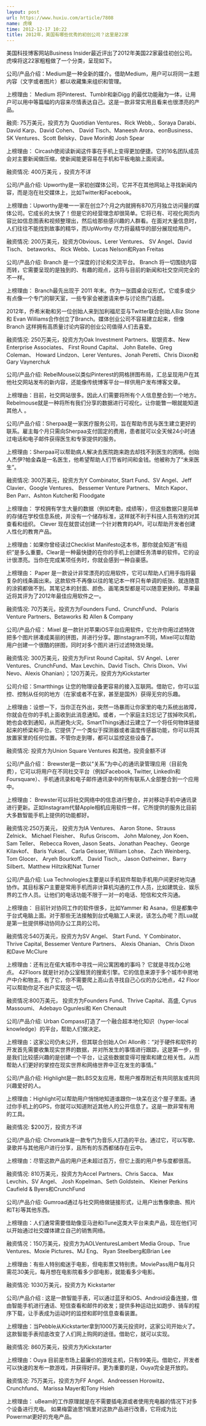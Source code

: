 ```yaml
---
layout: post
url: https://www.huxiu.com/article/7808
name: 虎嗅
time: 2012-12-17 10:22
title: 2012年，美国有哪些优秀的初创公司？这里是22家
---
```

美国科技博客网站Business Insider最近评出了2012年美国22家最佳初创公司。虎嗅将这22家粗粗做了一个分类，呈现如下。

公司/产品介绍：Medium是一种全新的媒介。借助Medium，用户可以将同一主题内容（文字或者图片）都以收藏集来组织和管理。

上榜理由： Medium 将Pinterest、Tumblr和新Digg 的最优功能融为一体，让用户可以用中等篇幅的内容来尽情表达自己。这是一款非常实用且看来也很漂亮的产品。

融资: 75万美元，投资方为 Quotidian Ventures、Rick Webb,、Soraya Darabi、David Karp、David Cohen、 David Tisch、Maneesh Arora、eonBusiness、SK Ventures、Scott Belsky、Dave Morin和 Josh Spear

上榜理由： Circash使阅读新闻这件事在手机上变得更加便捷。它的16名团队成员会对主要新闻做压缩，使新闻能更容易在手机和平板电脑上面阅读。

融资情况: 400万美元 ，投资方不详

公司/产品介绍: Upworthy是一家初创媒体公司，它并不在其他网站上寻找新闻内容，而是泡在社交媒体上，比如Twitter和Facebook。

上榜理由：Upworthy是唯一一家在创立7个月之内就拥有870万月独立访问量的媒体公司。它成长的太快了！但是它的经营理念却很简单。它将已有、可视化网页内容比如信息图表和视频整理出，然后给那些感兴趣的人群看。在面对大量信息时，人们往往不能找到故事的精华，而UpWorthy 尽力将最精华的部分展现给用户。

融资情况: 200万美元，投资方Obvious、Lerer Ventures、 SV Angel、David Tisch、 betaworks、 Rick Webb、Lucas Nelson和Ryan Freitas

公司/产品介绍: Branch 是一个深度的讨论和交流平台。 Branch 将一切围绕内容而转，它需要呈现的是独到的、有趣的观点，这将与目前的新闻和社交空间完全的不一样。

上榜理由： Branch最先出现于 2011 年末。作为一张圆桌会议形式，它或多或少有点像一个专门的聊天室，一些专家会被邀请来参与讨论热门话题。

2012年，乔希米勒和另一位创始人来到加利福尼亚与Twitter联合创始人Biz Stone 和 Evan Williams合作创立了Branch。媒体创业公司不容易建立起来，但像Branch 这样拥有高质量讨论内容的创业公司值得人们去喜爱。

融资情况: 250万美元，投资方为Oak Investment Partners、软银资本、New Enterprise Associates、 First Round Capital、 John Batelle、Greg Coleman、 Howard Lindzon、Lerer Ventures、Jonah Peretti、Chris Dixon和Gary Vaynerchuk

公司/产品介绍: RebelMouse以类似Pinterest的网格拼图布局，汇总呈现用户在其他社交网站发布的新内容，还能像传统博客平台一样供用户发布博客文章。

上榜理由：目前，社交网站很多。因此人们需要将所有个人信息整合到一个地方。 Rebelmouse就是一种将所有我们分享的数据进行可视化，让你能瞥一眼就能知道其他人 。

公司/产品介绍：Sherpaa是一家医疗服务公司，旨在帮助市民与医生建立更好的联系。雇主每个月只需向Sherpaa支付固定的费用，患者就可以全天候24小时通过电话和电子邮件获得医生和专家提供的服务。

上榜理由：Sherpaa可以帮助病人解决去医院跑来跑去却找不到医生的困境。创始人杰伊?帕金森是一名医生，他希望帮助人们节省时间和金钱。他被称为了“未来医生”。

融资情况: 300万美元，投资方为Y Combinator, Start Fund、SV Angel、Jeff Clavier、Google Ventures、 Bessemer Venture Partners、 Mitch Kapor、Ben Parr、Ashton Kutcher和 Floodgate

上榜理由： 学校拥有学生大量的数据（例如考勤，成绩等），但这些数据只是简单的存储在学校信息系统，并没有一个储存标准，这样就不利于科技人员有效的对其查看和组织。 Clever 现在就尝试创建一个针对教育的API，可以帮助开发者创建人性化的教育产品。

上榜理由：如果你曾经读过Checklist Manifesto这本书，那你就会知道“有组织”是多么重要。Clear是一种最快捷的在你的手机上创建任务清单的软件。它的设计很漂亮。当你在完成某项任务时，你就会感到一种自豪感。

上榜理由： Paper 是一款设计非常漂亮的应用软件，它可以帮助人们用手指将最复杂的线条画出来。这款软件不再像以往的笔记本一样只有单调的纸张、就连随意的涂鸦都做不到。其笔记本的封面、颜色、画笔类型都是可以随意更换的。苹果最近将其评为了2012年最佳应用软件之一。

融资情况: 70万美元，投资方为Founders Fund、CrunchFund、 Polaris Venture Partners、Betaworks 和 Allen & Company

公司/产品介绍： Mixel 是一款针对苹果iOS平台应用软件，它允许你用过滤特效把多个图片拼凑成美丽的拼图，并进行分享。跟Instagram不同，Mixel可以帮助用户创建一个很酷的拼图，同时对多个图片进行过滤特效处理。

融资情况: 300万美元，投资方为First Round Capital、SV Angel、Lerer Ventures、CrunchFund、Max Levchin、David Tisch、Chris Dixon、Vivi Nevo、Alexis Ohanian）；120万美元，投资方为Kickstarter

公司介绍：Smartthings 让您的物理设备更容易的接入互联网。借助它，你可以监控、控制从任何的地方（在家或者不在家，甚至是国外）获得无穷的乐趣。

上榜理由：设想一下，当你正在外出，突然一场暴雨让你家里的电力系统出故障，你就会在你的手机上面收到此消息通知。或者，一个家庭主妇忘记了拔掉吹风机，她也会收到通知，从而避免火灾。SmartThings通过云建立了一个将任何物体链接起来的桥梁和平台。它提供了一个类似于探测器或者温度传感器功能，你可以将其放置家里的任何位置。不管你走到哪，都可以监控这些设备了。

融资情况: 投资方为Union Square Ventures 和其他，投资金额不详

公司/产品介绍： Brewster是一款以“关系”为中心的通讯录管理应用（目前免费），它可以将用户在不同社交平台（例如Facebook, Twitter, LinkedIn和 Foursquare）、手机通讯录和电子邮件通讯录中的所有联系人全部整合到一个应用中。

上榜理由： Brewster可以将社交网络中的信息进行整合，并对移动手机中通讯录进行更新。正如Instagram代替Apple相机应用软件一样，它所提供的服务比目前大多数智能手机上提供的功能都好。

融资情况:250万美元， 投资方为IA Ventures、 Aaron Stone、Strauss Zelnick、 Michael Fleisher、 Rufus Griscom、 John Maloney, Jon Koen、Sam Teller、 Rebecca Roven, Jason Seats、Jonathan Peachey、George Kilavkof、 Baris Yuksel、 Carla Geisser, William Lohse、 Zach Weinberg、 Tom Glocer、 Aryeh Bourkoff、 David Tisch,、Jason Ostheimer、Barry Silbert、Matthew Hiltzik和Nat Turner

公司/产品介绍: Lua Technologies主要是以手机软件帮助手机用户间更好地沟通协作。其目标客户主要是常用手机而非计算机沟通的工作人员，比如建筑业、娱乐界的工作人员。让他们的电话功能不限于一对一的电话、短信和文件沟通。

上榜理由： 目前针对协同工作的软件很多，比如Yammer 和 Asana，但是都集中于台式电脑上面。对于那些无法接触到台式电脑工人来说，该怎么办呢？而Lua就是第一批提供移动协同办公工具的公司。

融资情况:540万美元，投资方为SV Angel、 Start Fund、Y Combinator、Thrive Capital, Bessemer Venture Partners、 Alexis Ohanian、 Chris Dixon和Dave McClure

上榜理由：还有比在偌大城市中寻找一间公寓困难的事吗？ 它就是寻找办公地点。 42Floors 就是针对办公室租赁的搜索引擎。它的信息来源于多个城市中房地产中介和物主。有了它，你不需要爬上高山去寻找自己心仪的办公地点，42 Floor可以帮助你足不出户实现这一切。

融资情况:800万美元， 投资方为Founders Fund、Thrive Capital、高盛, Cyrus Massoumi、 Adebayo Ogunlesi和 Ken Chenault

公司/产品介绍: Urban Compass打造了一个融合超本地化知识（hyper-local knowledge）的平台，帮助人们做决定。

上榜理由：这家公司仍未公开，但其联合创始人Ori Allon称：“对于硬件和软件的开发首先需要收集现实世界的数据，并对所发生的事情进行跟踪，这是第一步，但是我们比较感兴趣的是创建一个平台，让这些数据变得可搜索和建立相关性。从而帮助人们更好的掌控在现实世界和网络世界中正在发生的事情。”

公司/产品介绍: Highlight是一款LBS交友应用，帮用户推荐附近有共同朋友或共同兴趣爱好的人。

上榜理由：Highlight可以帮助用户悄悄地知道谁跟你一块呆在这个屋子里面。通过你手机上的GPS，你就可以知道附近其他人的公开信息了。这是一款非常有用的工具。

融资情况: $200万，投资方不详

公司/产品介绍: Chromatik是一款专门为音乐人打造的平台。通过它，可以写歌、录歌并与其他用户进行分享，且所有的东西都储存在云中。

上榜理由：尽管这款产品的用户还未超过百万，但它上面的用户参与度都很高。

融资情况: 810万美元，投资方为Accel Partners、Chris Sacca、 Max Levchin、SV Angel、 Josh Kopelman、Seth Goldstein、 Kleiner Perkins Caufield & Byers和CrunchFund

公司/产品介绍: Gumroad通过与社交网络做链接形式，让用户出售像歌曲、照片和T衫等其他东西。

上榜理由：人们通常需要借助像亚马逊和iTune这类大平台来卖产品，现在他们可以开始通过社交媒体建立自己的销售网络。

融资情况：150万美元，投资方为AOLVenturesLambert Media Group、True Ventures、Moxie Pictures、MJ Eng、 Ryan Steelberg和Brian Lee

上榜理由：有些人特别痴迷于电影，但电影票又特别贵。MoviePass用户每月只需花30美元，每月想在电影院看多少部电影，就能看多少电影。

融资情况: 1030万美元，投资方为 Kickstarter

公司/产品介绍 : 这是一款智能手表，可以通过蓝牙和iOS、Android设备连接，借由智能手机进行通话、短信查看和邮件的收发；提供多种运动比如跑步、骑车的程序下载，让手表成为运动时的监控和即时信息查看装置。

上榜理由：当Pebble从Kickstarter拿到1000万美元投资时，这家公司开始火了。这款智能手表彻底改变了人们网上购网的途径。借助它，就可以实现。

融资情况: 860万美元，投资方为Kickstarter

上榜理由：Ouya 目前是市场上最廉价的游戏主机，只有99美元。借助它，开发者可以快速的发布一款游戏，并获得好评。更为重要的是，Ouya完全是开放的。

融资情况: 75万美元，投资方为FF Angel、Andreessen Horowitz、Crunchfund、 Marissa Mayer和Tony Hsieh

上榜理由： uBeam的工作原理就是在不需要插电源或者使用充电器的情况下对多个设备进行充电。 如果梅雷迪思?佩里对这款产品进行改善，它将成为比Powermat更好的充电产品。

